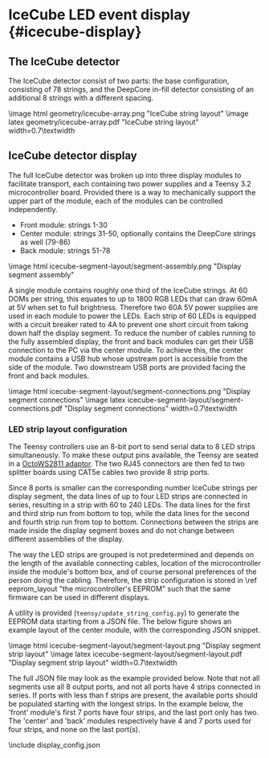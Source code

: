 # IceCube LED event display {#icecube-display}

## The IceCube detector

The IceCube detector consist of two parts: the base configuration, consisting of 78 strings, and
the DeepCore in-fill detector consisting of an additional 8 strings with a different spacing.

\image html geometry/icecube-array.png "IceCube string layout"
\image latex geometry/icecube-array.pdf "IceCube string layout" width=0.7\textwidth

## IceCube detector display

The full IceCube detector was broken up into three display modules to facilitate transport,
each containing two power supplies and a Teensy 3.2 microcontroller board.
Provided there is a way to mechanically support the upper part of the module, each of the modules
can be controlled independently.
* Front module: strings 1-30
* Center module: strings 31-50, optionally contains the DeepCore strings as well (79-86)
* Back module: strings 51-78

\image html icecube-segment-layout/segment-assembly.png "Display segment assembly"

A single module contains roughly one third of the IceCube strings.
At 60 DOMs per string, this equates to up to 1800 RGB LEDs that can draw 60mA at 5V
when set to full brightness.
Therefore two 60A 5V power supplies are used in each module to power the LEDs.
Each strip of 60 LEDs is equipped with a circuit breaker rated to 4A to prevent one short circuit
from taking down half the display segment.
To reduce the number of cables running to the fully assembled display, the front and back modules
can get their USB connection to the PC via the center module.
To achieve this, the center module contains a USB hub whose upstream port is accessible from the
side of the module.
Two downstream USB ports are provided facing the front and back modules.

\image html icecube-segment-layout/segment-connections.png "Display segment connections"
\image latex icecube-segment-layout/segment-connections.pdf "Display segment connections" width=0.7\textwidth

### LED strip layout configuration

The Teensy controllers use an 8-bit port to send serial data to 8 LED strips simultaneously.
To make these output pins available, the Teensy are seated in a
[OctoWS2811 adaptor](https://www.pjrc.com/store/octo28_adaptor.html).
The two RJ45 connectors are then fed to two splitter boards using CAT5e cables two provide 8 strip
ports.

Since 8 ports is smaller can the corresponding number IceCube strings per display segment,
the data lines of up to four LED strips are connected in series, resulting in a strip with 60
to 240 LEDs.
The data lines for the first and third strip run from bottom to top, while the data lines for the
second and fourth strip run from top to bottom.
Connections between the strips are made inside the display segment boxes and do not change between
different assemblies of the display.

The way the LED strips are grouped is not predetermined and depends on the length of the available
connecting cables, location of the microcontroller inside the module's bottom box, and of course
personal preferences of the person doing the cabling.
Therefore, the strip configuration is stored in \ref eeprom_layout "the microcontroller's EEPROM"
such that the same firmware can be used in different displays.

A utility is provided (`teensy/update_string_config.py`) to generate the EEPROM data starting from
a JSON file. The below figure shows an example layout of the center module, with the corresponding
JSON snippet.

\image html  icecube-segment-layout/segment-layout.png "Display segment strip layout"
\image latex icecube-segment-layout/segment-layout.pdf "Display segment strip layout" width=0.7\textwidth

The full JSON file may look as the example provided below. Note that not all segments use
all 8 output ports, and not all ports have 4 strips connected in series.
If ports with less than f strips are present, the available ports should be populated starting with
the longest strips.
In the example below, the 'front' module's first 7 ports have four strips, and the last port only
has two.
The 'center' and 'back' modules respectively have 4 and 7 ports used for four strips, and none
on the last port(s).

\include display_config.json
